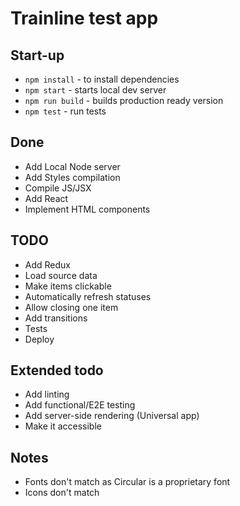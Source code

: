 # Trainline test app

## Start-up
  * `npm install` - to install dependencies
  * `npm start` - starts local dev server
  * `npm run build` - builds production ready version
  * `npm test` - run tests

## Done
  * Add Local Node server
  * Add Styles compilation
  * Compile JS/JSX
  * Add React 
  * Implement HTML components

## TODO 
  * Add Redux
  * Load source data 
  * Make items clickable 
  * Automatically refresh statuses
  * Allow closing one item
  * Add transitions
  * Tests
  * Deploy

## Extended todo
  * Add linting
  * Add functional/E2E testing
  * Add server-side rendering (Universal app)
  * Make it accessible

## Notes
  * Fonts don't match as Circular is a proprietary font
  * Icons don't match 

